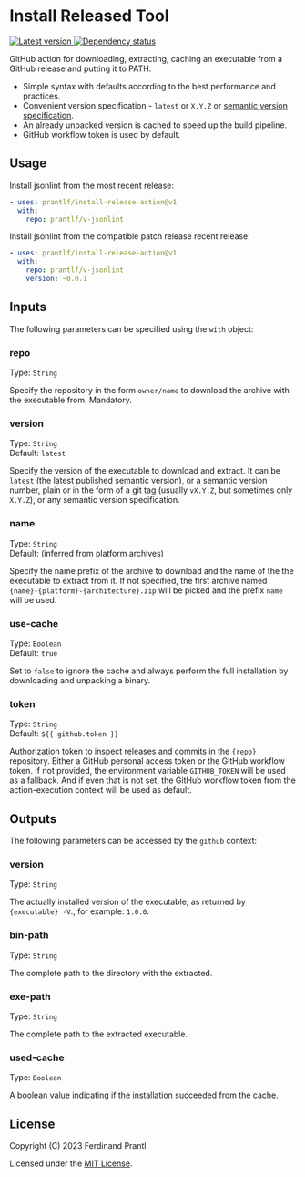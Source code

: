 # Install Released Tool

[![Latest version](https://img.shields.io/npm/v/install-release-action) ![Dependency status](https://img.shields.io/librariesio/release/npm/install-release-action)](https://www.npmjs.com/package/install-release-action)

GitHub action for downloading, extracting, caching an executable from a GitHub release and putting it to PATH.

* Simple syntax with defaults according to the best performance and practices.
* Convenient version specification - `latest` or `X.Y.Z` or [semantic version specification].
* An already unpacked version is cached to speed up the build pipeline.
* GitHub workflow token is used by default.

## Usage

Install jsonlint from the most recent release:

```yml
- uses: prantlf/install-release-action@v1
  with:
    repo: prantlf/v-jsonlint
```

Install jsonlint from the compatible patch release recent release:

```yml
- uses: prantlf/install-release-action@v1
  with:
    repo: prantlf/v-jsonlint
    version: ~0.0.1
```

## Inputs

The following parameters can be specified using the `with` object:

### repo

Type: `String`<br>

Specify the repository in the form `owner/name` to download the archive with the executable from. Mandatory.

### version

Type: `String`<br>
Default: `latest`

Specify the version of the executable to download and extract. It can be `latest` (the latest published semantic version), or a semantic version number, plain or in the form of a git tag (usually `vX.Y.Z`, but sometimes only `X.Y.Z`), or any semantic version specification.

### name

Type: `String`<br>
Default: (inferred from platform archives)

Specify the name prefix of the archive to download and the name of the the executable to extract from it. If not specified, the first archive named `{name}-{platform}-{architecture}.zip` will be picked and the prefix `name` will be used.

### use-cache

Type: `Boolean`<br>
Default: `true`

Set to `false` to ignore the cache and always perform the full installation by downloading and unpacking a binary.

### token

Type: `String`<br>
Default: `${{ github.token }}`

Authorization token to inspect releases and commits in the `{repo}` repository. Either a GitHub personal access token or the GitHub workflow token. If not provided, the environment variable `GITHUB_TOKEN` will be used as a fallback. And if even that is not set, the GitHub workflow token from the action-execution context will be used as default.

## Outputs

The following parameters can be accessed by the `github` context:

### version

Type: `String`<br>

The actually installed version of the executable, as returned by `{executable} -V`., for example: `1.0.0`.

### bin-path

Type: `String`<br>

The complete path to the directory with the extracted.

### exe-path

Type: `String`<br>

The complete path to the extracted executable.

### used-cache

Type: `Boolean`<br>

A boolean value indicating if the installation succeeded from the cache.

## License

Copyright (C) 2023 Ferdinand Prantl

Licensed under the [MIT License].

[MIT License]: http://en.wikipedia.org/wiki/MIT_License
[semantic version specification]: https://semver.org/
